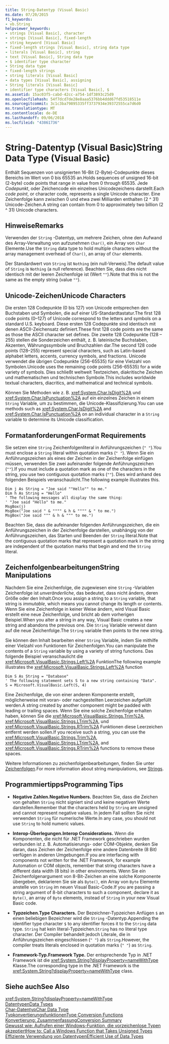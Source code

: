 ```yaml
---
title: String-Datentyp (Visual Basic)
ms.date: 07/20/2015
f1_keywords:
- vb.String
helpviewer_keywords:
- strings [Visual Basic], character
- strings [Visual Basic], fixed-length
- string keyword [Visual Basic]
- fixed-length strings [Visual Basic], string data type
- literals [Visual Basic], string
- text [Visual Basic], String data type
- $ identifier type character
- String data type
- fixed-length strings
- string literals [Visual Basic]
- data types [Visual Basic], assigning
- String literals [Visual Basic]
- identifier type characters [Visual Basic], $
ms.assetid: 15ac03f5-cabd-42cc-a754-1df3893c25d9
ms.openlocfilehash: 54f7dcd7de28e8aaa5376bb4ddd67fd53518511e
ms.sourcegitcommit: 3c1c3ba79895335ff3737934e39372555ca7d6d0
ms.translationtype: MT
ms.contentlocale: de-DE
ms.lasthandoff: 09/06/2018
ms.locfileid: "43861736"
---
```

# <a name="string-data-type-visual-basic"></a><span data-ttu-id="ea13b-102">String-Datentyp (Visual Basic)</span><span class="sxs-lookup"><span data-stu-id="ea13b-102">String Data Type (Visual Basic)</span></span>
<span data-ttu-id="ea13b-103">Enthält Sequenzen von unsignierten 16-Bit (2-Byte)-Codepunkte dieses Bereichs im Wert von 0 bis 65535 an.</span><span class="sxs-lookup"><span data-stu-id="ea13b-103">Holds sequences of unsigned 16-bit (2-byte) code points that range in value from 0 through 65535.</span></span> <span data-ttu-id="ea13b-104">Jede *Codepunkt*, oder Zeichencode ein einzelnes Unicodezeichens darstellt.</span><span class="sxs-lookup"><span data-stu-id="ea13b-104">Each *code point*, or character code, represents a single Unicode character.</span></span> <span data-ttu-id="ea13b-105">Eine Zeichenfolge kann zwischen 0 und etwa zwei Milliarden enthalten (2 ^ 31) Unicode-Zeichen.</span><span class="sxs-lookup"><span data-stu-id="ea13b-105">A string can contain from 0 to approximately two billion (2 ^ 31) Unicode characters.</span></span>  
  
## <a name="remarks"></a><span data-ttu-id="ea13b-106">Hinweise</span><span class="sxs-lookup"><span data-stu-id="ea13b-106">Remarks</span></span>  
 <span data-ttu-id="ea13b-107">Verwenden der `String` -Datentyp, um mehrere Zeichen, ohne den Aufwand des Array-Verwaltung von aufzunehmen `Char()`, ein Array von `Char` Elemente.</span><span class="sxs-lookup"><span data-stu-id="ea13b-107">Use the `String` data type to hold multiple characters without the array management overhead of `Char()`, an array of `Char` elements.</span></span>  
  
 <span data-ttu-id="ea13b-108">Der Standardwert von `String` ist `Nothing` (ein null-Verweis).</span><span class="sxs-lookup"><span data-stu-id="ea13b-108">The default value of `String` is `Nothing` (a null reference).</span></span> <span data-ttu-id="ea13b-109">Beachten Sie, dass dies nicht identisch mit der leeren Zeichenfolge ist (Wert `""`).</span><span class="sxs-lookup"><span data-stu-id="ea13b-109">Note that this is not the same as the empty string (value `""`).</span></span>  
  
## <a name="unicode-characters"></a><span data-ttu-id="ea13b-110">Unicode-Zeichen</span><span class="sxs-lookup"><span data-stu-id="ea13b-110">Unicode Characters</span></span>  
 <span data-ttu-id="ea13b-111">Die ersten 128 Codepunkte (0 bis 127) von Unicode entsprechen den Buchstaben und Symbolen, die auf einer US-Standardtastatur.</span><span class="sxs-lookup"><span data-stu-id="ea13b-111">The first 128 code points (0–127) of Unicode correspond to the letters and symbols on a standard U.S. keyboard.</span></span> <span data-ttu-id="ea13b-112">Diese ersten 128 Codepunkte sind identisch mit denen ASCII-Zeichensatz definiert.</span><span class="sxs-lookup"><span data-stu-id="ea13b-112">These first 128 code points are the same as those the ASCII character set defines.</span></span> <span data-ttu-id="ea13b-113">Die zweite 128 Codepunkte (128 – 255) stellen die Sonderzeichen enthält, z. B. lateinische Buchstaben, Akzenten, Währungssymbole und Bruchzahlen dar.</span><span class="sxs-lookup"><span data-stu-id="ea13b-113">The second 128 code points (128–255) represent special characters, such as Latin-based alphabet letters, accents, currency symbols, and fractions.</span></span> <span data-ttu-id="ea13b-114">Unicode verwendet die übrigen Codepunkte (256-65535) für eine Vielzahl von Symbolen.</span><span class="sxs-lookup"><span data-stu-id="ea13b-114">Unicode uses the remaining code points (256-65535) for a wide variety of symbols.</span></span> <span data-ttu-id="ea13b-115">Dies schließt weltweit Textzeichen, diakritische Zeichen und mathematischen und technischen Symbole.</span><span class="sxs-lookup"><span data-stu-id="ea13b-115">This includes worldwide textual characters, diacritics, and mathematical and technical symbols.</span></span>  
  
 <span data-ttu-id="ea13b-116">Können Sie Methoden wie z. B. <xref:System.Char.IsDigit%2A> und <xref:System.Char.IsPunctuation%2A> auf ein einzelnes Zeichen in einem `String` Variable, um zu bestimmen, die Unicode-Klassifizierung.</span><span class="sxs-lookup"><span data-stu-id="ea13b-116">You can use methods such as <xref:System.Char.IsDigit%2A> and <xref:System.Char.IsPunctuation%2A> on an individual character in a `String` variable to determine its Unicode classification.</span></span>  
  
## <a name="format-requirements"></a><span data-ttu-id="ea13b-117">Formatanforderungen</span><span class="sxs-lookup"><span data-stu-id="ea13b-117">Format Requirements</span></span>  
 <span data-ttu-id="ea13b-118">Sie setzen eine `String` Zeichenfolgenliteral in Anführungszeichen (`" "`).</span><span class="sxs-lookup"><span data-stu-id="ea13b-118">You must enclose a `String` literal within quotation marks (`" "`).</span></span> <span data-ttu-id="ea13b-119">Wenn Sie ein Anführungszeichen als eines der Zeichen in der Zeichenfolge einfügen müssen, verwenden Sie zwei aufeinander folgende Anführungszeichen (`""`).</span><span class="sxs-lookup"><span data-stu-id="ea13b-119">If you must include a quotation mark as one of the characters in the string, you use two contiguous quotation marks (`""`).</span></span> <span data-ttu-id="ea13b-120">Dies wird anhand des folgenden Beispiels veranschaulicht.</span><span class="sxs-lookup"><span data-stu-id="ea13b-120">The following example illustrates this.</span></span>  
  
```  
Dim j As String = "Joe said ""Hello"" to me."  
Dim h As String = "Hello"  
' The following messages all display the same thing:  
' "Joe said "Hello" to me."  
MsgBox(j)  
MsgBox("Joe said " & """" & h & """" & " to me.")  
MsgBox("Joe said """ & h & """ to me.")  
```  
  
 <span data-ttu-id="ea13b-121">Beachten Sie, dass die aufeinander folgenden Anführungszeichen, die ein Anführungszeichen in der Zeichenfolge darstellen, unabhängig von der Anführungszeichen, das Starten und Beenden der `String` literal.</span><span class="sxs-lookup"><span data-stu-id="ea13b-121">Note that the contiguous quotation marks that represent a quotation mark in the string are independent of the quotation marks that begin and end the `String` literal.</span></span>  
  
## <a name="string-manipulations"></a><span data-ttu-id="ea13b-122">Zeichenfolgenbearbeitungen</span><span class="sxs-lookup"><span data-stu-id="ea13b-122">String Manipulations</span></span>  
 <span data-ttu-id="ea13b-123">Nachdem Sie eine Zeichenfolge, die zugewiesen eine `String` -Variablen Zeichenfolge ist *unveränderliche*, das bedeutet, dass nicht ändern, deren Größe oder den Inhalt.</span><span class="sxs-lookup"><span data-stu-id="ea13b-123">Once you assign a string to a `String` variable, that string is *immutable*, which means you cannot change its length or contents.</span></span> <span data-ttu-id="ea13b-124">Wenn Sie eine Zeichenfolge in keiner Weise ändern, wird Visual Basic erstellt eine neue Zeichenfolge, und bricht ab dem vorherigen Beispiel.</span><span class="sxs-lookup"><span data-stu-id="ea13b-124">When you alter a string in any way, Visual Basic creates a new string and abandons the previous one.</span></span> <span data-ttu-id="ea13b-125">Die `String` Variable verweist dann auf die neue Zeichenfolge.</span><span class="sxs-lookup"><span data-stu-id="ea13b-125">The `String` variable then points to the new string.</span></span>  
  
 <span data-ttu-id="ea13b-126">Sie können den Inhalt bearbeiten einer `String` Variable, indem Sie mithilfe einer Vielzahl von Funktionen für Zeichenfolgen.</span><span class="sxs-lookup"><span data-stu-id="ea13b-126">You can manipulate the contents of a `String` variable by using a variety of string functions.</span></span> <span data-ttu-id="ea13b-127">Das folgende Beispiel veranschaulicht die <xref:Microsoft.VisualBasic.Strings.Left%2A> Funktion</span><span class="sxs-lookup"><span data-stu-id="ea13b-127">The following example illustrates the <xref:Microsoft.VisualBasic.Strings.Left%2A> function</span></span>  
  
```  
Dim S As String = "Database"  
' The following statement sets S to a new string containing "Data".  
S = Microsoft.VisualBasic.Left(S, 4)  
```  
  
 <span data-ttu-id="ea13b-128">Eine Zeichenfolge, die von einer anderen Komponente erstellt, möglicherweise mit voran- oder nachgestellten Leerzeichen aufgefüllt werden.</span><span class="sxs-lookup"><span data-stu-id="ea13b-128">A string created by another component might be padded with leading or trailing spaces.</span></span> <span data-ttu-id="ea13b-129">Wenn Sie eine solche Zeichenfolge erhalten haben, können Sie die <xref:Microsoft.VisualBasic.Strings.Trim%2A>, <xref:Microsoft.VisualBasic.Strings.LTrim%2A>, und <xref:Microsoft.VisualBasic.Strings.RTrim%2A> Funktionen diese Leerzeichen entfernt werden sollen.</span><span class="sxs-lookup"><span data-stu-id="ea13b-129">If you receive such a string, you can use the <xref:Microsoft.VisualBasic.Strings.Trim%2A>, <xref:Microsoft.VisualBasic.Strings.LTrim%2A>, and <xref:Microsoft.VisualBasic.Strings.RTrim%2A> functions to remove these spaces.</span></span>  
  
 <span data-ttu-id="ea13b-130">Weitere Informationen zu zeichenfolgenbearbeitungen, finden Sie unter [Zeichenfolgen](../../../visual-basic/programming-guide/language-features/strings/index.md).</span><span class="sxs-lookup"><span data-stu-id="ea13b-130">For more information about string manipulations, see [Strings](../../../visual-basic/programming-guide/language-features/strings/index.md).</span></span>  
  
## <a name="programming-tips"></a><span data-ttu-id="ea13b-131">Programmiertipps</span><span class="sxs-lookup"><span data-stu-id="ea13b-131">Programming Tips</span></span>  
  
-   <span data-ttu-id="ea13b-132">**Negative Zahlen.**</span><span class="sxs-lookup"><span data-stu-id="ea13b-132">**Negative Numbers.**</span></span> <span data-ttu-id="ea13b-133">Beachten Sie, dass die Zeichen von gehalten `String` nicht signiert sind und keine negativen Werte darstellen.</span><span class="sxs-lookup"><span data-stu-id="ea13b-133">Remember that the characters held by `String` are unsigned and cannot represent negative values.</span></span> <span data-ttu-id="ea13b-134">In jedem Fall sollten Sie nicht verwenden `String` für numerische Werte.</span><span class="sxs-lookup"><span data-stu-id="ea13b-134">In any case, you should not use `String` to hold numeric values.</span></span>  
  
-   <span data-ttu-id="ea13b-135">**Interop-Überlegungen.**</span><span class="sxs-lookup"><span data-stu-id="ea13b-135">**Interop Considerations.**</span></span> <span data-ttu-id="ea13b-136">Wenn die Komponenten, die nicht für .NET Framework geschrieben wurden verbunden ist z. B. Automatisierungs- oder COM-Objekte, denken Sie daran, dass Zeichen der Zeichenfolge eine andere Datenbreite (8 Bit) verfügen in anderen Umgebungen.</span><span class="sxs-lookup"><span data-stu-id="ea13b-136">If you are interfacing with components not written for the .NET Framework, for example Automation or COM objects, remember that string characters have a different data width (8 bits) in other environments.</span></span> <span data-ttu-id="ea13b-137">Wenn Sie ein Zeichenfolgenargument von 8-Bit-Zeichen an eine solche Komponente übergeben, deklarieren Sie sie als `Byte()`, ein Array von `Byte` Elemente anstelle von `String` im neuen Visual Basic-Code.</span><span class="sxs-lookup"><span data-stu-id="ea13b-137">If you are passing a string argument of 8-bit characters to such a component, declare it as `Byte()`, an array of `Byte` elements, instead of `String` in your new Visual Basic code.</span></span>  
  
-   <span data-ttu-id="ea13b-138">**Typzeichen.**</span><span class="sxs-lookup"><span data-stu-id="ea13b-138">**Type Characters.**</span></span> <span data-ttu-id="ea13b-139">Der Bezeichner-Typzeichen Anfügen `$` an einen beliebigen Bezeichner wird die `String` -Datentyp.</span><span class="sxs-lookup"><span data-stu-id="ea13b-139">Appending the identifier type character `$` to any identifier forces it to the `String` data type.</span></span> <span data-ttu-id="ea13b-140">`String` hat kein literal-Typzeichen.</span><span class="sxs-lookup"><span data-stu-id="ea13b-140">`String` has no literal type character.</span></span> <span data-ttu-id="ea13b-141">Der Compiler behandelt jedoch Literale, die in Anführungszeichen eingeschlossen (`" "`) als `String`.</span><span class="sxs-lookup"><span data-stu-id="ea13b-141">However, the compiler treats literals enclosed in quotation marks (`" "`) as `String`.</span></span>  
  
-   <span data-ttu-id="ea13b-142">**Framework-Typ.**</span><span class="sxs-lookup"><span data-stu-id="ea13b-142">**Framework Type.**</span></span> <span data-ttu-id="ea13b-143">Der entsprechende Typ in .NET Framework ist die <xref:System.String?displayProperty=nameWithType> Klasse.</span><span class="sxs-lookup"><span data-stu-id="ea13b-143">The corresponding type in the .NET Framework is the <xref:System.String?displayProperty=nameWithType> class.</span></span>  
  
## <a name="see-also"></a><span data-ttu-id="ea13b-144">Siehe auch</span><span class="sxs-lookup"><span data-stu-id="ea13b-144">See Also</span></span>  
 <xref:System.String?displayProperty=nameWithType>  
 [<span data-ttu-id="ea13b-145">Datentypen</span><span class="sxs-lookup"><span data-stu-id="ea13b-145">Data Types</span></span>](../../../visual-basic/language-reference/data-types/index.md)  
 [<span data-ttu-id="ea13b-146">Char-Datentyp</span><span class="sxs-lookup"><span data-stu-id="ea13b-146">Char Data Type</span></span>](../../../visual-basic/language-reference/data-types/char-data-type.md)  
 [<span data-ttu-id="ea13b-147">Typkonvertierungsfunktionen</span><span class="sxs-lookup"><span data-stu-id="ea13b-147">Type Conversion Functions</span></span>](../../../visual-basic/language-reference/functions/type-conversion-functions.md)  
 [<span data-ttu-id="ea13b-148">Konvertierung: Zusammenfassung</span><span class="sxs-lookup"><span data-stu-id="ea13b-148">Conversion Summary</span></span>](../../../visual-basic/language-reference/keywords/conversion-summary.md)  
 [<span data-ttu-id="ea13b-149">Gewusst wie: Aufrufen einer Windows-Funktion, die vorzeichenlose Typen akzeptiert</span><span class="sxs-lookup"><span data-stu-id="ea13b-149">How to: Call a Windows Function that Takes Unsigned Types</span></span>](../../../visual-basic/programming-guide/com-interop/how-to-call-a-windows-function-that-takes-unsigned-types.md)  
 [<span data-ttu-id="ea13b-150">Effiziente Verwendung von Datentypen</span><span class="sxs-lookup"><span data-stu-id="ea13b-150">Efficient Use of Data Types</span></span>](../../../visual-basic/programming-guide/language-features/data-types/efficient-use-of-data-types.md)
